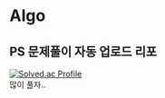 # Algo
## PS 문제풀이 자동 업로드 리포
[![Solved.ac Profile](http://mazassumnida.wtf/api/v2/generate_badge?boj=prolip)](https://solved.ac/prolip/)
<br/>
많이 풀자..
